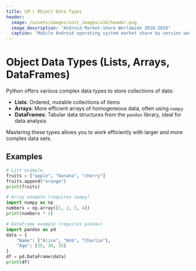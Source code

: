 ```yaml
---
title: LM | Object Data Types
header:
  image: /assets/images/unit_images/u10/header.png
  image_description: "Android Market-share Worldwide 2018-2020"
  caption: "Mobile Android operating system market share by version worldwide from 2018 to 2020: [StatCounter](https://gs.statcounter.com/android-version-market-share/mobile/worldwide/#monthly-201907-202001) [via Statista](https://www.statista.com/statistics/921152/mobile-android-version-share-worldwide/)"
---
```


# Object Data Types (Lists, Arrays, DataFrames)

Python offers various complex data types to store collections of data:

- **Lists**: Ordered, mutable collections of items
- **Arrays**: More efficient arrays of homogeneous data, often using `numpy`
- **DataFrames**: Tabular data structures from the `pandas` library, ideal for data analysis

Mastering these types allows you to work efficiently with larger and more complex data sets.

## Examples

```python
# List example
fruits = ["apple", "banana", "cherry"]
fruits.append("orange")
print(fruits)

# Array example (requires numpy)
import numpy as np
numbers = np.array([1, 2, 3, 4])
print(numbers * 2)

# DataFrame example (requires pandas)
import pandas as pd
data = {
    "Name": ["Alice", "Bob", "Charlie"],
    "Age": [25, 30, 35]
}
df = pd.DataFrame(data)
print(df)
```
